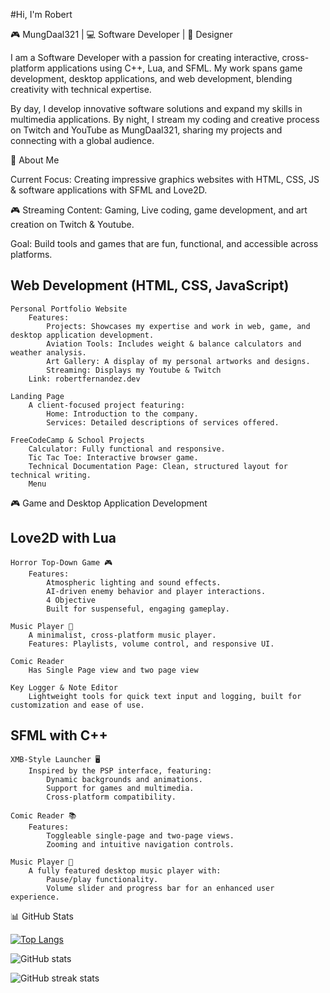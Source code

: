 #Hi, I'm Robert

🎮 MungDaal321 | 💻 Software Developer | 🎨 Designer

I am a Software Developer with a passion for creating interactive, cross-platform applications using C++, Lua, and SFML. My work spans game development, desktop applications, and web development, blending creativity with technical expertise.

By day, I develop innovative software solutions and expand my skills in multimedia applications. By night, I stream my coding and creative process on Twitch and YouTube as MungDaal321, sharing my projects and connecting with a global audience.

🚀 About Me

Current Focus: Creating impressive graphics websites with HTML, CSS, JS & software applications with SFML and Love2D.

🎮 Streaming Content: Gaming, Live coding, game development, and art creation on Twitch & Youtube.

Goal: Build tools and games that are fun, functional, and accessible across platforms.





## Web Development (HTML, CSS, JavaScript)

    Personal Portfolio Website
        Features:
            Projects: Showcases my expertise and work in web, game, and desktop application development.
            Aviation Tools: Includes weight & balance calculators and weather analysis.
            Art Gallery: A display of my personal artworks and designs.
            Streaming: Displays my Youtube & Twitch
        Link: robertfernandez.dev

    Landing Page
        A client-focused project featuring:
            Home: Introduction to the company.
            Services: Detailed descriptions of services offered.

    FreeCodeCamp & School Projects
        Calculator: Fully functional and responsive.
        Tic Tac Toe: Interactive browser game.
        Technical Documentation Page: Clean, structured layout for technical writing.
        Menu

🎮 Game and Desktop Application Development
## Love2D with Lua

    Horror Top-Down Game 🎮
        Features:
            Atmospheric lighting and sound effects.
            AI-driven enemy behavior and player interactions.
            4 Objective
            Built for suspenseful, engaging gameplay.

    Music Player 🎵
        A minimalist, cross-platform music player.
        Features: Playlists, volume control, and responsive UI.

    Comic Reader
        Has Single Page view and two page view

    Key Logger & Note Editor
        Lightweight tools for quick text input and logging, built for customization and ease of use.

## SFML with C++

    XMB-Style Launcher 🖥️
        Inspired by the PSP interface, featuring:
            Dynamic backgrounds and animations.
            Support for games and multimedia.
            Cross-platform compatibility.

    Comic Reader 📚
        Features:
            Toggleable single-page and two-page views.
            Zooming and intuitive navigation controls.

    Music Player 🎵
        A fully featured desktop music player with:
            Pause/play functionality.
            Volume slider and progress bar for an enhanced user experience.

📊 GitHub Stats

[![Top Langs](https://github-readme-stats.vercel.app/api/top-langs/?username=robfernan)](https://github.com/anuraghazra/github-readme-stats)

![GitHub stats](https://github-readme-stats.vercel.app/api?username=robfernan&show_icons=true)  


![GitHub streak stats](https://streak-stats.demolab.com/?user=robfernan)  

